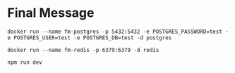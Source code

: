 # Final Message 

```shell
docker run --name fm-postgres -p 5432:5432 -e POSTGRES_PASSWORD=test -e POSTGRES_USER=test -e POSTGRES_DB=test -d postgres
```

```shell
docker run --name fm-redis -p 6379:6379 -d redis
```

```shell
npm run dev
```
